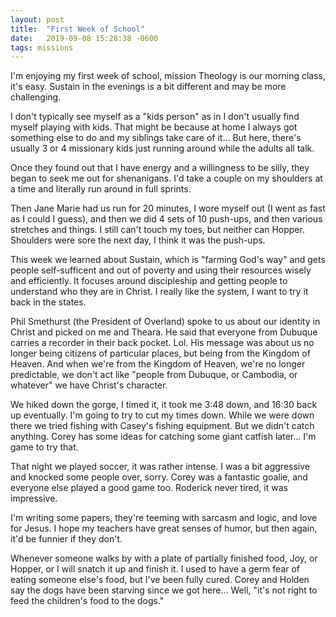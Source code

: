 ```yaml
---
layout: post
title:  "First Week of School"
date:   2019-09-08 15:28:38 -0600
tags: missions
---
```


I'm enjoying my first week of school, mission Theology is our morning class, it's easy. Sustain in the evenings is a bit different and may be more challenging.

I don't typically see myself as a "kids person" as in I don't usually find myself playing with kids. That might be because at home I always got something else to do and my siblings take care of it... But here, there's usually 3 or 4 missionary kids just running around while the adults all talk.

Once they found out that I have energy and a willingness to be silly, they began to seek me out for shenanigans. I'd take a couple on my shoulders at a time and literally run around in full sprints.

Then Jane Marie had us run for 20 minutes, I wore myself out (I went as fast as I could I guess), and then we did 4 sets of 10 push-ups, and then various stretches and things. I still can't touch my toes, but neither can Hopper. Shoulders were sore the next day, I think it was the push-ups.

This week we learned about Sustain, which is "farming God's way" and gets people self-sufficent and out of poverty and using their resources wisely and efficiently. It focuses around discipleship and getting people to understand who they are in Christ. I really like the system, I want to try it back in the states.

Phil Smethurst (the President of Overland) spoke to us about our identity in Christ and picked on me and Theara. He said that everyone from Dubuque carries a recorder in their back pocket. Lol. His message was about us no longer being citizens of particular places, but being from the Kingdom of Heaven. And when we're from the Kingdom of Heaven, we're no longer predictable, we don't act like "people from Dubuque, or Cambodia, or whatever" we have Christ's character.

We hiked down the gorge, I timed it, it took me 3:48 down, and 16:30 back up eventually. I'm going to try to cut my times down. While we were down there we tried fishing with Casey's fishing equipment. But we didn't catch anything. Corey has some ideas for catching some giant catfish later... I'm game to try that.

That night we played soccer, it was rather intense. I was a bit aggressive and knocked some people over, sorry. Corey was a fantastic goalie, and everyone else played a good game too. Roderick never tired, it was impressive.

I'm writing some papers, they're teeming with sarcasm and logic, and love for Jesus. I hope my teachers have great senses of humor, but then again, it'd be funnier if they don't.

Whenever someone walks by with a plate of partially finished food, Joy, or Hopper, or I will snatch it up and finish it. I used to have a germ fear of eating someone else's food, but I've been fully cured. Corey and Holden say the dogs have been starving since we got here... Well, "it's not right to feed the children's food to the dogs."
